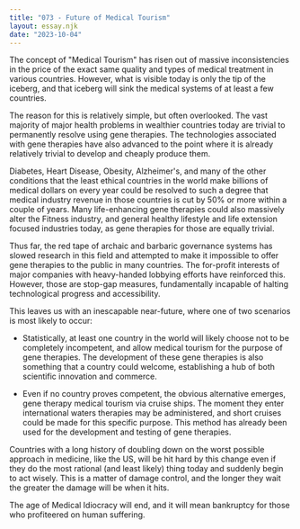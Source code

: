 ```yaml
---
title: "073 - Future of Medical Tourism"
layout: essay.njk
date: "2023-10-04"
---
```


The concept of "Medical Tourism" has risen out of massive inconsistencies in the price of the exact same quality and types of medical treatment in various countries. However, what is visible today is only the tip of the iceberg, and that iceberg will sink the medical systems of at least a few countries.

The reason for this is relatively simple, but often overlooked. The vast majority of major health problems in wealthier countries today are trivial to permanently resolve using gene therapies. The technologies associated with gene therapies have also advanced to the point where it is already relatively trivial to develop and cheaply produce them.

Diabetes, Heart Disease, Obesity, Alzheimer's, and many of the other conditions that the least ethical countries in the world make billions of medical dollars on every year could be resolved to such a degree that medical industry revenue in those countries is cut by 50% or more within a couple of years. Many life-enhancing gene therapies could also massively alter the Fitness industry, and general healthy lifestyle and life extension focused industries today, as gene therapies for those are equally trivial.

Thus far, the red tape of archaic and barbaric governance systems has slowed research in this field and attempted to make it impossible to offer gene therapies to the public in many countries. The for-profit interests of major companies with heavy-handed lobbying efforts have reinforced this. However, those are stop-gap measures, fundamentally incapable of halting technological progress and accessibility.

This leaves us with an inescapable near-future, where one of two scenarios is most likely to occur:

- Statistically, at least one country in the world will likely choose not to be completely incompetent, and allow medical tourism for the purpose of gene therapies. The development of these gene therapies is also something that a country could welcome, establishing a hub of both scientific innovation and commerce.

- Even if no country proves competent, the obvious alternative emerges, gene therapy medical tourism via cruise ships. The moment they enter international waters therapies may be administered, and short cruises could be made for this specific purpose. This method has already been used for the development and testing of gene therapies.

Countries with a long history of doubling down on the worst possible approach in medicine, like the US, will be hit hard by this change even if they do the most rational (and least likely) thing today and suddenly begin to act wisely. This is a matter of damage control, and the longer they wait the greater the damage will be when it hits.

The age of Medical Idiocracy will end, and it will mean bankruptcy for those who profiteered on human suffering.